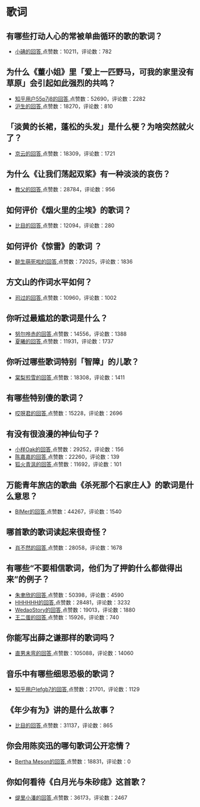 #  歌词 
## 有哪些打动人心的常被单曲循环的歌的歌词？
- [小碘的回答](https://www.zhihu.com/question/29364545/answer/44629329),点赞数：10211，评论数：782
## 为什么《董小姐》里「爱上一匹野马，可我的家里没有草原」会引起如此强烈的共鸣？
- [知乎用户55p7j8的回答](https://www.zhihu.com/question/21321799/answer/18329036),点赞数：52690，评论数：2282
- [沪生的回答](https://www.zhihu.com/question/21321799/answer/18352762),点赞数：18270，评论数：810
## 「淡黄的长裙，蓬松的头发」是什么梗？为啥突然就火了？
- [京云的回答](https://www.zhihu.com/question/382907062/answer/1111493040),点赞数：18309，评论数：1721
## 为什么《让我们荡起双桨》有一种淡淡的哀伤？
- [教父的回答](https://www.zhihu.com/question/49688722/answer/1342319967),点赞数：28784，评论数：956
## 如何评价《烟火里的尘埃》的歌词？
- [比目的回答](https://www.zhihu.com/question/310607269/answer/843123050),点赞数：12094，评论数：280
## 如何评价《惊雷》的歌词 ？
- [醉生萌死啦的回答](https://www.zhihu.com/question/387385392/answer/1156102228),点赞数：72025，评论数：1836
## 方文山的作词水平如何？
- [司过的回答](https://www.zhihu.com/question/27576812/answer/338996684),点赞数：10960，评论数：1002
## 你听过最尴尬的歌词是什么？
- [努尔哗赤的回答](https://www.zhihu.com/question/53230180/answer/197708168),点赞数：14556，评论数：1388
- [夏曦的回答](https://www.zhihu.com/question/53230180/answer/487520211),点赞数：11931，评论数：1737
## 你听过哪些歌词特别「智障」的儿歌？
- [棠梨煎雪的回答](https://www.zhihu.com/question/265721950/answer/310103645),点赞数：18308，评论数：1411
## 有哪些特别傻的歌词？
- [哎呀君的回答](https://www.zhihu.com/question/287573966/answer/522390702),点赞数：15228，评论数：2696
## 有没有很浪漫的神仙句子？
- [小样Oak的回答](https://www.zhihu.com/question/341144250/answer/1770988140),点赞数：29252，评论数：156
- [陈嘉嘉的回答](https://www.zhihu.com/question/341144250/answer/1143537262),点赞数：22260，评论数：139
- [狐火青沨的回答](https://www.zhihu.com/question/341144250/answer/1770801338),点赞数：11692，评论数：101
## 万能青年旅店的歌曲《杀死那个石家庄人》的歌词是什么意思？
- [BIMer的回答](https://www.zhihu.com/question/19663267/answer/-2119528623),点赞数：44267，评论数：1540
## 哪首歌的歌词读起来很奇怪？
- [肖不然的回答](https://www.zhihu.com/question/267431456/answer/327203732),点赞数：28058，评论数：1678
## 有哪些“不要相信歌词，他们为了押韵什么都做得出来”的例子？
- [朱聿欣的回答](https://www.zhihu.com/question/23061038/answer/402960268),点赞数：50398，评论数：4590
- [HHHHHH的回答](https://www.zhihu.com/question/23061038/answer/419271569),点赞数：28481，评论数：3232
- [WedaoStory的回答](https://www.zhihu.com/question/23061038/answer/669970429),点赞数：19013，评论数：1880
- [王二蛋的回答](https://www.zhihu.com/question/23061038/answer/413042362),点赞数：15926，评论数：740
## 你能写出薛之谦那样的歌词吗？
- [直男未弯的回答](https://www.zhihu.com/question/329846235/answer/719933256),点赞数：105088，评论数：14060
## 音乐中有哪些细思恐极的歌词？
- [知乎用户lefgb7的回答](https://www.zhihu.com/question/29083086/answer/590342035),点赞数：21701，评论数：1129
## 《年少有为》讲的是什么故事？
- [比目的回答](https://www.zhihu.com/question/286176923/answer/838819397),点赞数：31137，评论数：865
## 你会用陈奕迅的哪句歌词公开恋情？
- [Bertha Meson的回答](https://www.zhihu.com/question/318733576/answer/2119220150),点赞数：18831，评论数：0
## 你如何看待《白月光与朱砂痣》这首歌？
- [缇里小潘的回答](https://www.zhihu.com/question/438545149/answer/1698641354),点赞数：36173，评论数：2467
